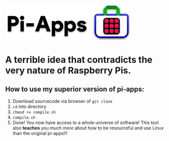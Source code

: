 ![logo](https://github.com/Botspot/pi-apps/blob/master/icons/proglogo.png?raw=true)

# A terrible idea that contradicts the very nature of Raspberry Pis.

## How to use my superior version of pi-apps:
1. Download sourcecode via browser of `git clone`
2. `cd` into directory
3. `chmod +x compile.sh`
4. `compile.sh`
5. Done! You now have access to a whole universe of software! This tool also **teaches** you *much more* about how to be resourceful and use Linux than the original pi-apps!!!
